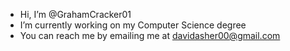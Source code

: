 - Hi, I’m @GrahamCracker01
- I’m currently working on my Computer Science degree
- You can reach me by emailing me at davidasher00@gmail.com

<!---
GrahamCracker01/GrahamCracker01 is a ✨ special ✨ repository because its `README.md` (this file) appears on your GitHub profile.
You can click the Preview link to take a look at your changes.
--->
